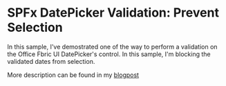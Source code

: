 # SPFx DatePicker Validation: Prevent Selection

In this sample, I've demostrated one of the way to perform a validation on the Office Fbric UI DatePicker's control. In this sample, I'm blocking the validated dates from selection.

More description can be found in my [blogpost](<https://piyushksingh.com/2019/12/30/spfx-datepicker-validation:-prevent-selection/>)
